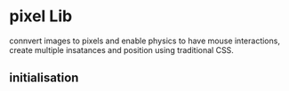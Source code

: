 # pixel Lib
connvert images to pixels and enable physics to have mouse interactions, create multiple insatances and position using traditional CSS.

## initialisation
